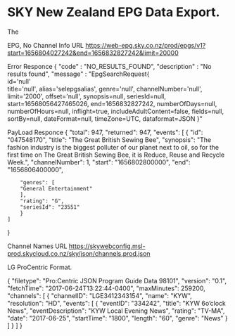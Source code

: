 # SKY New Zealand EPG Data Export.

The

EPG, No Channel Info
URL https://web-epg.sky.co.nz/prod/epgs/v1?start=1656804027242&end=1656832827242&limit=20000

Error Responce
{
    "code" : "NO_RESULTS_FOUND",
    "description" : "No results found",
    "message" : "EpgSearchRequest{  
        id=\'null\'  
        title=\'null\', 
        alias=\'selepgsalias\', 
        genre=\'null\', 
        channelNumber=\'null\', 
        limit=\'2000\', 
        offset=\'null\', 
        synopsis=null, 
        seriesId=null, 
        start=16568056427465026, 
        end=1656832827242, 
        numberOfDays=null, 
        numberOfHours=null, 
        inflight=true, 
        includeAdultContent=false, 
        fields=null, 
        sortBy=null, 
        dateFormat=null, 
        timeZone=UTC, 
        dataformat=JSON
    }"

PayLoad Responce
{
    "total": 947,
    "returned": 947,
    "events": [
        {
        "id": "047548170",
        "title": "The Great British Sewing Bee",
        "synopsis": "The fashion industry is the biggest polluter of our planet next to oil, so for the first time on The Great British Sewing Bee, it is Reduce, Reuse and Recycle Week.",
        "channelNumber": 1,
        "start": "1656802800000",
        "end": "1656806400000",

        "genres": [
        "General Entertainment"
        ],
        "rating": "G",
        "seriesId": "23551"
        }
    ]
}


Channel Names
URL https://skywebconfig.msl-prod.skycloud.co.nz/sky/json/channels.prod.json



LG ProCentric Format.

{
    "filetype": "Pro:Centric JSON Program Guide Data 98101",
    "version": "0.1",
    "fetchTime": "2017-06-24T13:22:44-0400",
    "maxMinutes": 259200,
    "channels": [
        {
            "channelID": "LGE3412343154",
            "name": "KYW",
            "resolution": "HD",
            "events": [
                {
                    "eventID": "334242",
                    "title": "KYW 6o’clock News",
                    "eventDescription": "KYW Local Evening News",
                    "rating": "TV-MA",
                    "date": "2017-06-25",
                    "startTime": "1800",
                    "length": "60",
                    "genre": "News"
                }
            ]
        }
    ]
}
